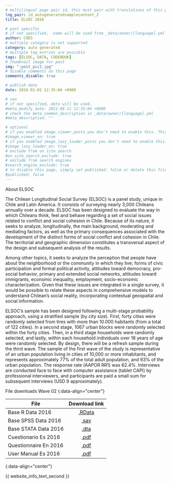```yaml
---
# multilingual page pair id, this must pair with translations of this page. (This name must be unique)
lng_pair: id_autogeneratedsamplecontent_2
title: ELSOC 2016

# post specific
# if not specified, .name will be used from _data/owner/[language].yml
author: COES
# multiple category is not supported
category: auto generated
# multiple tag entries are possible
tags: [ELSOC, DATA, CODEBOOK]
# thumbnail image for post
img: ":post_pic2.jpg"
# disable comments on this page
comments_disable: true

# publish date
date: 2016-01-01 12:35:04 +0900

# seo
# if not specified, date will be used.
#meta_modify_date: 2021-08-11 12:35:04 +0900
# check the meta_common_description in _data/owner/[language].yml
#meta_description: ""

# optional
# if you enabled image_viewer_posts you don't need to enable this. This is only if image_viewer_posts = false
#image_viewer_on: true
# if you enabled image_lazy_loader_posts you don't need to enable this. This is only if image_lazy_loader_posts = false
#image_lazy_loader_on: true
# exclude from on site search
#on_site_search_exclude: true
# exclude from search engines
#search_engine_exclude: true
# to disable this page, simply set published: false or delete this file
#published: false
---
```


<!-- outline-start -->

About ELSOC

The Chilean Longitudinal Social Survey (ELSOC) is a panel study, unique in Chile and Latin America. It consists of surveying nearly 3,000 Chileans annually over a decade. ELSOC has been designed to evaluate the way in which Chileans think, feel and behave regarding a set of social issues related to conflict and social cohesion in Chile. Because of its nature, it seeks to analyze, longitudinally, the main background, moderating and mediating factors, as well as the primary consequences associated with the development of the distinct forms of social conflict and cohesion in Chile. The territorial and geographic dimension constitutes a transversal aspect of the design and subsequent analysis of the results.

Among other topics, it seeks to analyze the perception that people have about the neighborhood or the community in which they live; forms of civic participation and formal political activity, attitudes toward democracy, pro-social behavior, primary and extended social networks, attitudes toward immigrants, economic inequality, employment, socio-economic characterization. Given that these issues are integrated in a single survey, it would be possible to relate these aspects in comprehensive models to understand Chilean’s social reality, incorporating contextual geospatial and social information.

ELSOC’s sample has been designed following a multi-stage probability approach, using a stratified sample (by city size). First, forty cities were randomly selected from tires with more than 10.000 habitants (from a total of 122 cities). In a second stage, 1067 urban blocks were randomly selected within the forty cities. Then, in a third stage households were randomly selected, and lastly, within each household individuals over 18 years of age were randomly selected. By design, there will be a refresh sample during the third wave. The sample of the first wave of the study is representative of an urban population living in cities of 10,000 or more inhabitants, and represents approximately 77% of the total adult population, and 93% of the urban population. The response rate (AAPOR RR1) was 62.4%. Interviews are conducted face to face with computer assistance (tablet CAPI) by professional interviewers, and participants are paid a small sum for subsequent interviews (USD 9 approximately).
 

File downloads Wave 02
{:data-align="center"}
        

|File                 |   Download link                           |
| ------------------- | :---------------------------------------: |
| Base R Data 2016    |[.RData](https://dataverse.harvard.edu/file.xhtml?fileId=4606516&version=6.0)                                        |
| Base SPSS Data 2016 |[.sav](https://dataverse.harvard.edu/file.xhtml?fileId=4606517&version=6.0)                                          |
| Base STATA Data 2016|[.dta](https://dataverse.harvard.edu/file.xhtml?fileId=4606531&version=6.0)                                          |
| Cuestionario Es 2016|[.pdf](https://dataverse.harvard.edu/file.xhtml?persistentId=doi:10.7910/DVN/0KIRBJ/PRIOBA&version=6.0)              |
| Questionnaire En 2016|[.pdf](https://dataverse.harvard.edu/file.xhtml?persistentId=doi:10.7910/DVN/0KIRBJ/U9FGCP&version=6.0)             |
| User Manual Es 2016 |[.pdf](https://dataverse.harvard.edu/file.xhtml?persistentId=doi:10.7910/DVN/0KIRBJ/4FONBA&version=6.0)              |
{:data-align="center"}

<!-- outline-end -->

{{ website_info_text_second }}
